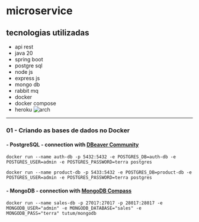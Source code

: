 # microservice
## tecnologias utilizadas
- api rest
- java 20 
- spring boot
- postgre sql
- node js
- express js
- mongo db
- rabbit mq
- docker
- docker compose
- heroku
![arch](https://i.postimg.cc/fTwRWWCf/Screenshot-2023-06-08-at-22-18-39.png)

---

### 01 - Criando as bases de dados no Docker
#### - PostgreSQL - connection with [DBeaver Community](https://dbeaver.io/download/)
```shell
docker run --name auth-db -p 5432:5432 -e POSTGRES_DB=auth-db -e POSTGRES_USER=admin -e POSTGRES_PASSWORD=terra postgres
```
```shell
docker run --name product-db -p 5433:5432 -e POSTGRES_DB=product-db -e POSTGRES_USER=admin -e POSTGRES_PASSWORD=terra postgres
```

#### - MongoDB - connection with [MongoDB Compass](https://www.mongodb.com/try/download/shell)
```shell
docker run --name sales-db -p 27017:27017 -p 28017:28017 -e MONGODB_USER="admin" -e MONGODB_DATABASE="sales" -e MONGODB_PASS="terra" tutum/mongodb
```
